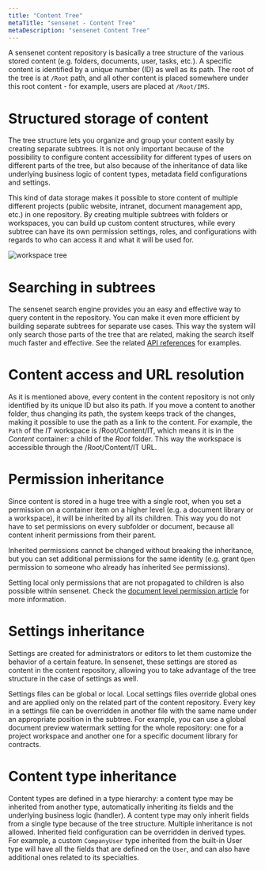 ```yaml
---
title: "Content Tree"
metaTitle: "sensenet - Content Tree"
metaDescription: "sensenet Content Tree"
---
```


A sensenet content repository is basically a tree structure of the various stored content (e.g. folders, documents, user, tasks, etc.). A specific content is identified by a unique number (ID) as well as its path. The root of the tree is at `/Root` path, and all other content is placed somewhere under this root content - for example, users are placed at `/Root/IMS`.

# Structured storage of content

The tree structure lets you organize and group your content easily by creating separate subtrees. It is not only important because of the possibility to configure content accessibility for different types of users on different parts of the tree, but also because of the inheritance of data like underlying business logic of content types, metadata field configurations and settings.

This kind of data storage makes it possible to store content of multiple different projects (public website, intranet, document management app, etc.) in one repository. By creating multiple subtrees with folders or workspaces, you can build up custom content structures, while every subtree can have its own permission settings, roles, and configurations with regards to who can access it and what it will be used for.

![workspace tree](../img/workspace.png)

# Searching in subtrees

The sensenet search engine provides you an easy and effective way to query content in the repository. You can make it even more efficient by building separate subtrees for separate use cases. This way the system will only search those parts of the tree that are related, making the search itself much faster and effective. See the related [API references](/api-docs/querying/01-id-path) for examples.

# Content access and URL resolution

As it is mentioned above, every content in the content repository is not only identified by its unique ID but also its path. If you move a content to another folder, thus changing its path, the system keeps track of the changes, making it possible to use the path as a link to the content. For example, the `Path` of the *IT* workspace is /Root/Content/IT, which means it is in the *Content* container: a child of the *Root* folder. This way the workspace is accessible through the /Root/Content/IT URL.

# Permission inheritance

Since content is stored in a huge tree with a single root, when you set a permission on a container item on a higher level (e.g. a document library or a workspace), it will be inherited by all its children. This way you do not have to set permissions on every subfolder or document, because all content inherit permissions from their parent.

Inherited permissions cannot be changed without breaking the inheritance, but you can set additional permissions for the same identity (e.g. grant `Open` permission to someone who already has inherited `See` permissions).

Setting local only permissions that are not propagated to children is also possible within sensenet. Check the [document level permission article](/concepts/document-level-permissions) for more information.

# Settings inheritance

Settings are created for administrators or editors to let them customize the behavior of a certain feature. In sensenet, these settings are stored as content in the content repository, allowing you to take advantage of the tree structure in the case of settings as well.

Settings files can be global or local. Local settings files override global ones and are applied only on the related part of the content repository. Every key in a settings file can be overridden in another file with the same name under an appropriate position in the subtree. For example, you can use a global document preview watermark setting for the whole repository: one for a project workspace and another one for a specific document library for contracts.

# Content type inheritance

Content types are defined in a type hierarchy: a content type may be inherited from another type, automatically inheriting its fields and the underlying business logic (handler). A content type may only inherit fields from a single type because of the tree structure. Multiple inheritance is not allowed. Inherited field configuration can be overridden in derived types. For example, a custom `CompanyUser` type inherited from the built-in User type will have all the fields that are defined on the `User`, and can also have additional ones related to its specialties.
